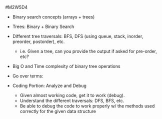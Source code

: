 #M2W5D4

- Binary search concepts (arrays + trees)
- Trees: Binary + Binary Search
- Different tree traversals: BFS, DFS (using queue, stack, inorder, preorder, postorder), etc.
  - i.e. Given a tree, can you provide the output if asked for pre-order, etc?
- Big O and Time complexity of binary tree operations
- Go over terms:

- Coding Portion: Analyze and Debug
  - Given almost working code, get it to work (debug).
  - Understand the different traversals: DFS, BFS, etc.
  - Be able to debug the code to work properly w/ the methods used correctly for the given data structure
